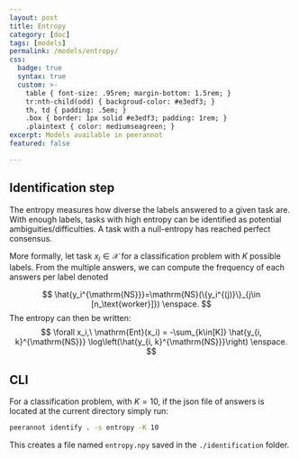 ```yaml
---
layout: post
title: Entropy
category: [doc]
tags: [models]
permalink: /models/entropy/
css:
  badge: true
  syntax: true
  custom: >-
    table { font-size: .95rem; margin-bottom: 1.5rem; }
    tr:nth-child(odd) { backgroud-color: #e3edf3; }
    th, td { padding: .5em; }
    .box { border: 1px solid #e3edf3; padding: 1rem; }
    .plaintext { color: mediumseagreen; }
excerpt: Models available in peerannot
featured: false

---
```


## Identification step

The entropy measures how diverse the labels answered to a given task are.
With enough labels, tasks with high entropy can be identified as potential ambiguities/difficulties.
A task with a null-entropy has reached perfect consensus.

More formally, let task $x_i\in\mathcal{X}$ for a classification problem with $K$ possible labels.
From the multiple answers, we can compute the frequency of each answers per label denoted

$$
\hat{y_i^{\mathrm{NS}}}=\mathrm{NS}(\{y_i^{(j)}\}_{j\in [n_\text{worker}]}) \enspace.
$$
The entropy can then be written:
$$
\forall x_i,\ \mathrm{Ent}(x_i) = -\sum_{k\in[K]} \hat{y_{i, k}^{\mathrm{NS}}} \log\left(\hat{y_{i, k}^{\mathrm{NS}}}\right) \enspace.
$$


## CLI

For a classification problem, with $K=10$, if the json file of answers is located at the current directory simply run:

```bash
peerannot identify . -s entropy -K 10
```

This creates a file named `entropy.npy` saved in the `./identification` folder.
